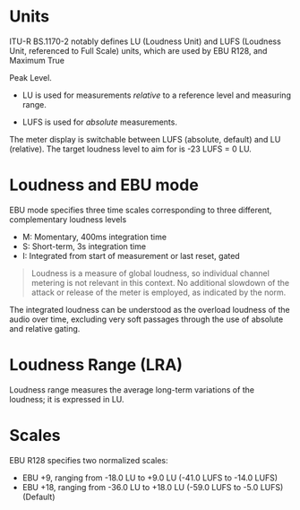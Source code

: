 # Units
ITU-R BS.1170-2 notably defines LU (<link type="document" target="Loudness">Loudness</link> Unit)
and LUFS (<link type="document" target="Loudness">Loudness</link> Unit, referenced to Full <link
type="document" target="Scale">Scale</link>) units, which are used by EBU R128, and
Maximum True
<link type="document" target="Peak">Peak</link>
<link type="document" target="Level">Level</link>.

* LU is used for measurements <i>relative</i> to a reference level and measuring range.

* LUFS is used for <i>absolute</i> measurements.

The meter display is switchable between LUFS (absolute, default) and LU (relative). The target
loudness level to aim for is -23 LUFS = 0 LU.

# Loudness and EBU mode
EBU mode specifies three time scales corresponding to three different, complementary loudness
levels

* M: Momentary, 400ms integration time
* S: Short-term, 3s integration time
* I: Integrated from start of measurement or last reset, gated


> Loudness is a measure of global loudness, so individual channel metering is not relevant in
this context. No additional slowdown of the attack or release of the meter is employed, as
indicated by the norm.

The integrated loudness can be understood as the overload loudness of the audio over time,
excluding very soft passages through the use of absolute and relative gating.


# Loudness Range (LRA)

<link type="document" target="Loudness">Loudness</link>
range measures the average long-term variations of the loudness; it is expressed in LU.

# Scales
EBU R128 specifies two normalized scales:

* EBU +9, ranging from -18.0 LU to +9.0 LU (-41.0 LUFS to -14.0 LUFS)
* EBU +18, ranging from -36.0 LU to +18.0 LU (-59.0 LUFS to -5.0 LUFS) (Default)

